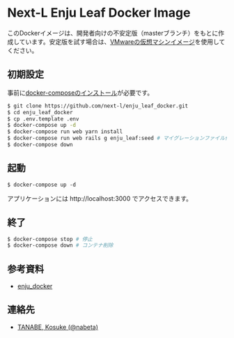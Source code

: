 # Next-L Enju Leaf Docker Image

このDockerイメージは、開発者向けの不安定版（masterブランチ）をもとに作成しています。安定版を試す場合は、[VMwareの仮想マシンイメージ](https://www.next-l.jp/?page=VM)を使用してください。

## 初期設定

事前に[docker-composeのインストール](https://docs.docker.com/compose/install/)が必要です。

```sh
$ git clone https://github.com/next-l/enju_leaf_docker.git
$ cd enju_leaf_docker
$ cp .env.template .env
$ docker-compose up -d
$ docker-compose run web yarn install
$ docker-compose run web rails g enju_leaf:seed # マイグレーションファイル作成・初期データ投入
$ docker-compose down
```

## 起動

```
$ docker-compose up -d
```

アプリケーションには http://localhost:3000 でアクセスできます。

## 終了

```sh
$ docker-compose stop # 停止
$ docker-compose down # コンテナ削除
```

## 参考資料

- [enju_docker](https://github.com/tuyoshia/enju_docker)

## 連絡先

- [TANABE, Kosuke (@nabeta)](https://github.com/nabeta)

